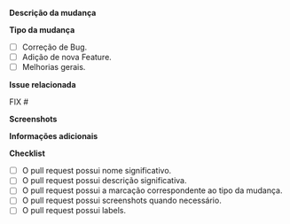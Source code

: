 **Descrição da mudança**  
<!-- Descreva de forma clara e concisa sobre a mudança feita. -->

**Tipo da mudança**  
<!-- Marque o checkbox correspondente a mudança. -->
- [ ] Correção de Bug.
- [ ] Adição de nova Feature.
- [ ] Melhorias gerais.

**Issue relacionada**  
<!-- Adicionar FIX com as issues relacionadas ao abrir o PR. Ex.: Fix #15 -->
FIX #

**Screenshots**  
<!-- Se aplicável, adicione imagens da tela para ajudar a explicar a mudança feita. -->

**Informações adicionais**  
<!-- Comente outra informação relevante sobre o seu problema aqui. -->

**Checklist**  
- [ ] O pull request possui nome significativo.
- [ ] O pull request possui descrição significativa.
- [ ] O pull request possui a marcação correspondente ao tipo da mudança.
- [ ] O pull request possui screenshots quando necessário.
- [ ] O pull request possui labels.

